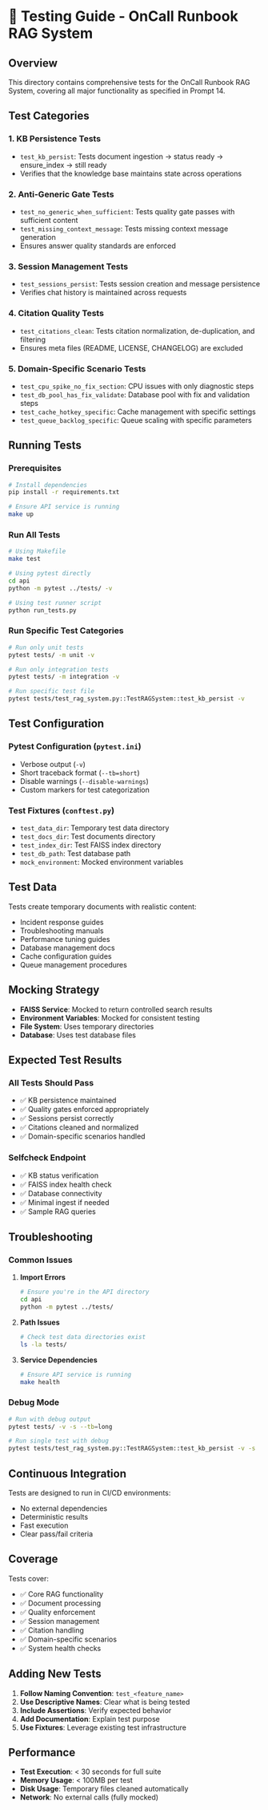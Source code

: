 # 🧪 Testing Guide - OnCall Runbook RAG System

## Overview

This directory contains comprehensive tests for the OnCall Runbook RAG System, covering all major functionality as specified in Prompt 14.

## Test Categories

### 1. **KB Persistence Tests**
- `test_kb_persist`: Tests document ingestion → status ready → ensure_index → still ready
- Verifies that the knowledge base maintains state across operations

### 2. **Anti-Generic Gate Tests**
- `test_no_generic_when_sufficient`: Tests quality gate passes with sufficient content
- `test_missing_context_message`: Tests missing context message generation
- Ensures answer quality standards are enforced

### 3. **Session Management Tests**
- `test_sessions_persist`: Tests session creation and message persistence
- Verifies chat history is maintained across requests

### 4. **Citation Quality Tests**
- `test_citations_clean`: Tests citation normalization, de-duplication, and filtering
- Ensures meta files (README, LICENSE, CHANGELOG) are excluded

### 5. **Domain-Specific Scenario Tests**
- `test_cpu_spike_no_fix_section`: CPU issues with only diagnostic steps
- `test_db_pool_has_fix_validate`: Database pool with fix and validation steps
- `test_cache_hotkey_specific`: Cache management with specific settings
- `test_queue_backlog_specific`: Queue scaling with specific parameters

## Running Tests

### Prerequisites
```bash
# Install dependencies
pip install -r requirements.txt

# Ensure API service is running
make up
```

### Run All Tests
```bash
# Using Makefile
make test

# Using pytest directly
cd api
python -m pytest ../tests/ -v

# Using test runner script
python run_tests.py
```

### Run Specific Test Categories
```bash
# Run only unit tests
pytest tests/ -m unit -v

# Run only integration tests
pytest tests/ -m integration -v

# Run specific test file
pytest tests/test_rag_system.py::TestRAGSystem::test_kb_persist -v
```

## Test Configuration

### Pytest Configuration (`pytest.ini`)
- Verbose output (`-v`)
- Short traceback format (`--tb=short`)
- Disable warnings (`--disable-warnings`)
- Custom markers for test categorization

### Test Fixtures (`conftest.py`)
- `test_data_dir`: Temporary test data directory
- `test_docs_dir`: Test documents directory
- `test_index_dir`: Test FAISS index directory
- `test_db_path`: Test database path
- `mock_environment`: Mocked environment variables

## Test Data

Tests create temporary documents with realistic content:
- Incident response guides
- Troubleshooting manuals
- Performance tuning guides
- Database management docs
- Cache configuration guides
- Queue management procedures

## Mocking Strategy

- **FAISS Service**: Mocked to return controlled search results
- **Environment Variables**: Mocked for consistent testing
- **File System**: Uses temporary directories
- **Database**: Uses test database files

## Expected Test Results

### All Tests Should Pass
- ✅ KB persistence maintained
- ✅ Quality gates enforced appropriately
- ✅ Sessions persist correctly
- ✅ Citations cleaned and normalized
- ✅ Domain-specific scenarios handled

### Selfcheck Endpoint
- ✅ KB status verification
- ✅ FAISS index health check
- ✅ Database connectivity
- ✅ Minimal ingest if needed
- ✅ Sample RAG queries

## Troubleshooting

### Common Issues

1. **Import Errors**
   ```bash
   # Ensure you're in the API directory
   cd api
   python -m pytest ../tests/
   ```

2. **Path Issues**
   ```bash
   # Check test data directories exist
   ls -la tests/
   ```

3. **Service Dependencies**
   ```bash
   # Ensure API service is running
   make health
   ```

### Debug Mode
```bash
# Run with debug output
pytest tests/ -v -s --tb=long

# Run single test with debug
pytest tests/test_rag_system.py::TestRAGSystem::test_kb_persist -v -s
```

## Continuous Integration

Tests are designed to run in CI/CD environments:
- No external dependencies
- Deterministic results
- Fast execution
- Clear pass/fail criteria

## Coverage

Tests cover:
- ✅ Core RAG functionality
- ✅ Document processing
- ✅ Quality enforcement
- ✅ Session management
- ✅ Citation handling
- ✅ Domain-specific scenarios
- ✅ System health checks

## Adding New Tests

1. **Follow Naming Convention**: `test_<feature_name>`
2. **Use Descriptive Names**: Clear what is being tested
3. **Include Assertions**: Verify expected behavior
4. **Add Documentation**: Explain test purpose
5. **Use Fixtures**: Leverage existing test infrastructure

## Performance

- **Test Execution**: < 30 seconds for full suite
- **Memory Usage**: < 100MB per test
- **Disk Usage**: Temporary files cleaned automatically
- **Network**: No external calls (fully mocked)

